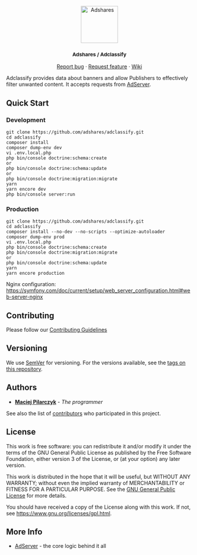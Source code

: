 <p align="center">
    <a href="https://adshares.net/" title="Adshares sp. z o.o." target="_blank">
        <img src="https://adshares.net/logos/ads.svg" alt="Adshares" width="100" height="100">
    </a>
</p>
<h3 align="center"><small>Adshares / Adclassify</small></h3>
<p align="center">
    <a href="https://github.com/adshares/adclassify/issues/new?template=bug_report.md&labels=Bug">Report bug</a>
    ·
    <a href="https://github.com/adshares/adclassify/issues/new?template=feature_request.md&labels=New%20Feature">Request feature</a>
    ·
    <a href="https://github.com/adshares/adclassify/wiki">Wiki</a>
</p>


Adclassify provides data about banners and allow Publishers to effectively filter unwanted content.
It accepts requests from [AdServer](https://github.com/adshares/adserver).

## Quick Start

### Development

```
git clone https://github.com/adshares/adclassify.git
cd adclassify
composer install
composer dump-env dev
vi .env.local.php
php bin/console doctrine:schema:create
or
php bin/console doctrine:schema:update
or
php bin/console doctrine:migration:migrate
yarn
yarn encore dev
php bin/console server:run
```

### Production

```
git clone https://github.com/adshares/adclassify.git
cd adclassify
composer install --no-dev --no-scripts --optimize-autoloader
composer dump-env prod
vi .env.local.php
php bin/console doctrine:schema:create
php bin/console doctrine:migration:migrate
or
php bin/console doctrine:schema:update
yarn
yarn encore production
```

Nginx configuration:
https://symfony.com/doc/current/setup/web_server_configuration.html#web-server-nginx

## Contributing

Please follow our [Contributing Guidelines](docs/CONTRIBUTING.md)

## Versioning

We use [SemVer](http://semver.org/) for versioning.
For the versions available, see the [tags on this repository](https://github.com/adshares/adclassify/tags).

## Authors

* **[Maciej Pilarczyk](https://github.com/m-pilarczyk)** - _The programmer_

See also the list of [contributors](https://github.com/adshares/adclassify/contributors) who participated in this project.


## License

This work is free software: you can redistribute it and/or modify
it under the terms of the GNU General Public License as published by
the Free Software Foundation, either version 3 of the License, or
(at your option) any later version.

This work is distributed in the hope that it will be useful,
but WITHOUT ANY WARRANTY; without even the implied warranty of
MERCHANTABILITY or FITNESS FOR A PARTICULAR PURPOSE. See the
[GNU General Public License](LICENSE) for more details.

You should have received a copy of the License along with this work.
If not, see <https://www.gnu.org/licenses/gpl.html>.


## More Info

- [AdServer](https://github.com/adshares/adserver) - the core logic behind it all